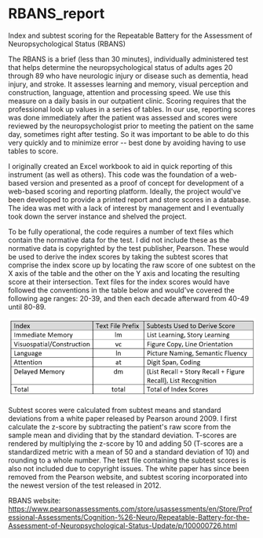 # RBANS_report
Index and subtest scoring for the Repeatable Battery for the Assessment of Neuropsychological Status (RBANS)

The RBANS is a brief (less than 30 minutes), individually administered test that helps determine the neuropsychological status of adults ages 20 through 89 who have neurologic injury or disease such as dementia, head injury, and stroke. It assesses learning and memory, visual perception and construction, language, attention and processing speed. We use this measure on a daily basis in our outpatient clinic. Scoring requires that the professional look up values in a series of tables. In our use, reporting scores was done immediately after the patient was assessed and scores were reviewed by the neuropsychologist prior to meeting the patient on the same day, sometimes right after testing. So it was important to be able to do this very quickly and to minimize error -- best done by avoiding having to use tables to score.

I originally created an Excel workbook to aid in quick reporting of this instrument (as well as others). This code was the foundation of a web-based version and presented as a proof of concept for development of a web-based scoring and reporting platform. Ideally, the project would've been developed to provide a printed report and store scores in a database. The idea was met with a lack of interest by management and I eventually took down the server instance and shelved the project. 

To be fully operational, the code requires a number of text files which contain the normative data for the test. I did not include these as the normative data is  copyrighted by the test publisher, Pearson. These would be used to derive the index scores by taking the subtest scores that comprise the index score up by locating the raw score of one subtest on the X axis of the table and the other on the Y axis and locating the resulting score at their intersection. Text files for the index scores would have followed the conventions in the table below and would've covered the following age ranges: 20-39, and then each decade afterward from 40-49 until 80-89.

<p align = "center">
  <img src= "https://github.com/dwagner239/RBANS_report/blob/main/table.png? raw=true">
</p>

Subtest scores were calculated from subtest means and standard deviations from a white paper released by Pearson around 2009. I first calculate the z-score by subtracting the patient's raw score from the sample mean and dividing that by the standard deviation. T-scores are rendered by multiplying the z-score by 10 and adding 50 (T-scores are a standardized metric with a mean of 50 and a standard deviation of 10) and rounding to a whole number. The text file containing the subtest scores is also not included due to copyright issues. The white paper has since been removed from the Pearson website, and subtest scoring incorporated into the newest version of the test released in 2012.

RBANS website: https://www.pearsonassessments.com/store/usassessments/en/Store/Professional-Assessments/Cognition-%26-Neuro/Repeatable-Battery-for-the-Assessment-of-Neuropsychological-Status-Update/p/100000726.html 
